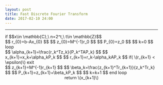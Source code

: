 ```yaml
---
layout: post
title: Fast Discrete Fourier Transform
date: 2017-02-10 24:00
---
```


----------------
<div>
if $$x\in \mathbb{C},\ n=2^t,\ t\in \mathbb{Z}$$ <br/>
$$ r_{0}=b-Ax_{0} $$
$$ z_{0}=M^{-1}r_0 $$
$$ P_{0}=z_0 $$
$$ k=0 $$
loop <br/>
$$ \alpha_{k+1}=\frac{r_k^Tz_k}{P_k^TAP_k} $$
$$ x_{k+1}=x_k+\alpha_kP_k $$
$$ r_{k+1}=r_k-\alpha_kAP_k $$
if( \(r_{k+1} < \epsilon)\) exit <br/>
$$ z_{k+1}=M^{-1}r_{k+1} $$
$$ \beta_k=\frac{z_{k+1}^Tr_{k+1}}{z_k^Tr_k} $$
$$ P_{k+1}=z_{k+1}+\beta_kP_k $$
$$ k=k+1 $$
end loop <br/>
<center>
return \(x_{k+1}\)
</center>
</div>

